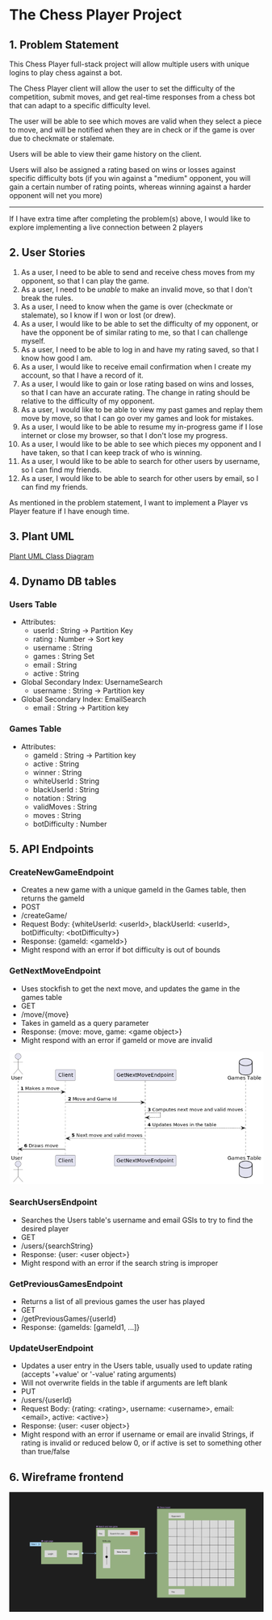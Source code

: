 # The Chess Player Project

## 1. Problem Statement

This Chess Player full-stack project will allow multiple users with unique logins to play chess against a bot.

The Chess Player client will allow the user to set the difficulty of the competition, submit moves, and get real-time responses from a chess bot that can adapt to a specific difficulty level.

The user will be able to see which moves are valid when they select a piece to move, and will be notified when they are in check or if the game is over due to checkmate or stalemate.

Users will be able to view their game history on the client.

Users will also be assigned a rating based on wins or losses against specific difficulty bots (if you win against a "medium" opponent, you will gain a certain number of rating points, whereas winning against a harder opponent will net you more)

---
If I have extra time after completing the problem(s) above, I would like to explore implementing a live connection between 2 players

## 2. User Stories

1. As a user, I need to be able to send and receive chess moves from my opponent, so that I can play the game.
2. As a user, I need to be *unable* to make an invalid move, so that I don't break the rules. 
3. As a user, I need to know when the game is over (checkmate or stalemate), so I know if I won or lost (or drew). 
4. As a user, I would like to be able to set the difficulty of my opponent, or have the opponent be of similar rating to me, so that I can challenge myself.
5. As a user, I need to be able to log in and have my rating saved, so that I know how good I am.
6. As a user, I would like to receive email confirmation when I create my account, so that I have a record of it.
7. As a user, I would like to gain or lose rating based on wins and losses, so that I can have an accurate rating. The change in rating should be relative to the difficulty of my opponent.
8. As a user, I would like to be able to view my past games and replay them move by move, so that I can go over my games and look for mistakes. 
9. As a user, I would like to be able to resume my in-progress game if I lose internet or close my browser, so that I don't lose my progress.
10. As a user, I would like to be able to see which pieces my opponent and I have taken, so that I can keep track of who is winning.
11. As a user, I would like to be able to search for other users by username, so I can find my friends.
12. As a user, I would like to be able to search for other users by email, so I can find my friends.

As mentioned in the problem statement, I want to implement a Player vs Player feature if I have enough time.

## 3. Plant UML

[Plant UML Class Diagram](./ChessCD.puml)

## 4. Dynamo DB tables

### Users Table
* Attributes:
  * userId : String -> Partition Key
  * rating : Number -> Sort key
  * username : String
  * games : String Set
  * email : String
  * active : String
* Global Secondary Index: UsernameSearch
  * username : String -> Partition key
* Global Secondary Index: EmailSearch
  * email : String -> Partition key

### Games Table
* Attributes:
  * gameId : String -> Partition key
  * active : String
  * winner : String
  * whiteUserId : String
  * blackUserId : String
  * notation : String
  * validMoves : String
  * moves : String
  * botDifficulty : Number

## 5. API Endpoints

### CreateNewGameEndpoint
* Creates a new game with a unique gameId in the Games table, then returns the gameId
* POST
* /createGame/
* Request Body: {whiteUserId: \<userId>, blackUserId: \<userId>, botDifficulty: \<botDifficulty>}
* Response: {gameId: \<gameId>}
* Might respond with an error if bot difficulty is out of bounds

### GetNextMoveEndpoint
* Uses stockfish to get the next move, and updates the game in the games table
* GET
* /move/{move}
* Takes in gameId as a query parameter
* Response: {move: move, game: \<game object>}
* Might respond with an error if gameId or move are invalid

![](GetNextMoveSD.png)

### SearchUsersEndpoint
* Searches the Users table's username and email GSIs to try to find the desired player
* GET
* /users/{searchString}
* Response: {user: \<user object>}
* Might respond with an error if the search string is improper

### GetPreviousGamesEndpoint
* Returns a list of all previous games the user has played
* GET
* /getPreviousGames/{userId}
* Response: {gameIds: [gameId1, ...]}

### UpdateUserEndpoint
* Updates a user entry in the Users table, usually used to update rating (accepts '+value' or '-value' rating arguments)
* Will not overwrite fields in the table if arguments are left blank
* PUT
* /users/{userId}
* Request Body: {rating: \<rating>, username: \<username>, email: \<email>, active: \<active>}
* Response: {user: \<user object>}
* Might respond with an error if username or email are invalid Strings, if rating is invalid or reduced below 0, or if active is set to something other than true/false

## 6. Wireframe frontend

![](wireframe.png)
